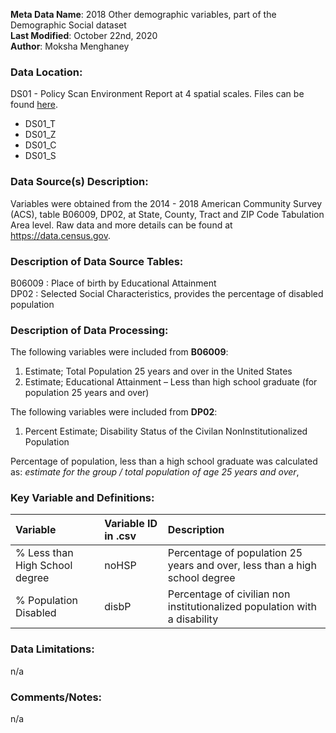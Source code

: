 **Meta Data Name**: 2018 Other demographic variables, part of the Demographic Social dataset  
**Last Modified**: October 22nd, 2020  
**Author**: Moksha Menghaney  

### Data Location: 
DS01 - Policy Scan Environment Report at 4 spatial scales. Files can be found [here](https://github.com/GeoDaCenter/opioid-policy-scan/tree/master/Policy_Scan/data_final).
* DS01_T  
* DS01_Z  
* DS01_C  
* DS01_S  

### Data Source(s) Description:  
Variables were obtained from the 2014 - 2018 American Community Survey (ACS), table B06009, DP02, at State, County, Tract and ZIP Code Tabulation Area level. Raw data and more details can be found at https://data.census.gov.

### Description of Data Source Tables:
B06009 : Place of birth by Educational Attainment <br>
DP02 : Selected Social Characteristics, provides the percentage of disabled population

### Description of Data Processing: 
The following variables were included from **B06009**:
  1. Estimate; Total Population 25 years and over in the United States
  2. Estimate; Educational Attainment  – Less than high school graduate (for population 25 years and over)
  
The following variables were included from **DP02**:
  1. Percent Estimate; Disability Status of the Civilan NonInstitutionalized Population


Percentage of population, less than a high school graduate was calculated as: *estimate for the group / total population of age 25 years and over*,

### Key Variable and Definitions:
| Variable | Variable ID in .csv | Description |
|:---------|:--------------------|:------------|
| % Less than High School degree  | noHSP | Percentage of population 25 years and over, less than a high school degree |
| % Population Disabled  | disbP | Percentage of civilian non institutionalized population with a disability |

### Data Limitations:
n/a

### Comments/Notes:
n/a
